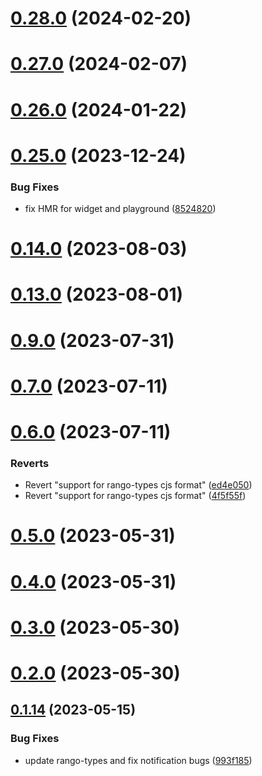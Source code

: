 # [0.28.0](https://github.com/rango-exchange/rango-client/compare/provider-exodus@0.27.0...provider-exodus@0.28.0) (2024-02-20)



# [0.27.0](https://github.com/rango-exchange/rango-client/compare/provider-exodus@0.26.0...provider-exodus@0.27.0) (2024-02-07)



# [0.26.0](https://github.com/rango-exchange/rango-client/compare/provider-exodus@0.25.0...provider-exodus@0.26.0) (2024-01-22)



# [0.25.0](https://github.com/rango-exchange/rango-client/compare/provider-exodus@0.23.0...provider-exodus@0.25.0) (2023-12-24)


### Bug Fixes

* fix HMR for widget and playground ([8524820](https://github.com/rango-exchange/rango-client/commit/8524820f10cf0b8921f3db0c4f620ff98daa4103))



# [0.14.0](https://github.com/rango-exchange/rango-client/compare/provider-exodus@0.13.0...provider-exodus@0.14.0) (2023-08-03)



# [0.13.0](https://github.com/rango-exchange/rango-client/compare/provider-exodus@0.12.0...provider-exodus@0.13.0) (2023-08-01)



# [0.9.0](https://github.com/rango-exchange/rango-client/compare/provider-exodus@0.8.0...provider-exodus@0.9.0) (2023-07-31)



# [0.7.0](https://github.com/rango-exchange/rango-client/compare/provider-exodus@0.6.0...provider-exodus@0.7.0) (2023-07-11)



# [0.6.0](https://github.com/rango-exchange/rango-client/compare/provider-exodus@0.5.0...provider-exodus@0.6.0) (2023-07-11)


### Reverts

* Revert "support for rango-types cjs format" ([ed4e050](https://github.com/rango-exchange/rango-client/commit/ed4e050bfc0dcde7aeffa6b0d73b02080a5721eb))
* Revert "support for rango-types cjs format" ([4f5f55f](https://github.com/rango-exchange/rango-client/commit/4f5f55f96e8daa329588b932b19c291c30f339c4))



# [0.5.0](https://github.com/rango-exchange/rango-client/compare/provider-exodus@0.4.0...provider-exodus@0.5.0) (2023-05-31)



# [0.4.0](https://github.com/rango-exchange/rango-client/compare/provider-exodus@0.3.0...provider-exodus@0.4.0) (2023-05-31)



# [0.3.0](https://github.com/rango-exchange/rango-client/compare/provider-exodus@0.2.0...provider-exodus@0.3.0) (2023-05-30)



# [0.2.0](https://github.com/rango-exchange/rango-client/compare/provider-exodus@0.1.15...provider-exodus@0.2.0) (2023-05-30)



## [0.1.14](https://github.com/rango-exchange/rango-client/compare/provider-exodus@0.1.13...provider-exodus@0.1.14) (2023-05-15)


### Bug Fixes

* update rango-types and fix notification bugs ([993f185](https://github.com/rango-exchange/rango-client/commit/993f185e0b8c5e5e15a2c65ba2d85d1f9c8daa90))



